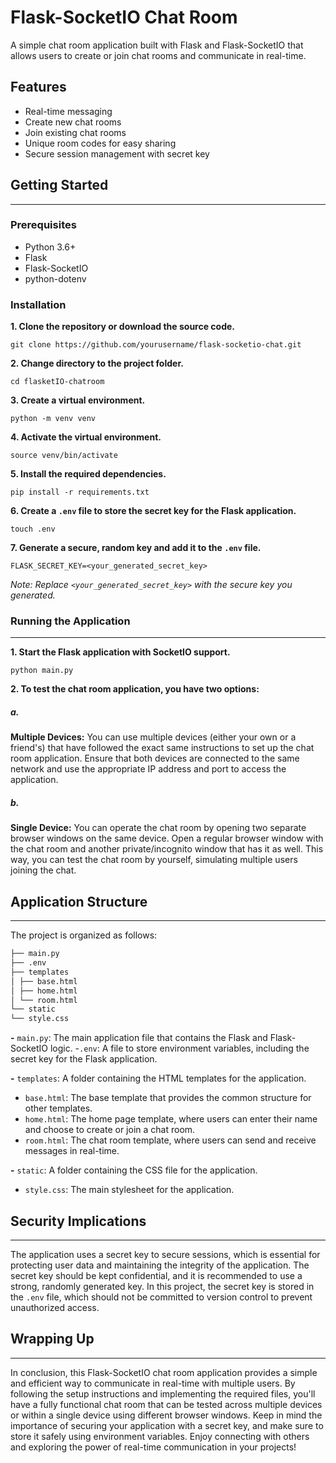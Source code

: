 # Flask-SocketIO Chat Room

A simple chat room application built with Flask and Flask-SocketIO that allows users to create or join chat rooms and communicate in real-time.

## Features

- Real-time messaging
- Create new chat rooms
- Join existing chat rooms
- Unique room codes for easy sharing
- Secure session management with secret key

## Getting Started
---
### Prerequisites

- Python 3.6+
- Flask
- Flask-SocketIO
- python-dotenv

### Installation

**1. Clone the repository or download the source code.**

`git clone https://github.com/yourusername/flask-socketio-chat.git`

**2.  Change directory to the project folder.**

`cd flasketIO-chatroom`

**3.  Create a virtual environment.**

`python -m venv venv`

**4. Activate the virtual environment.**

`source venv/bin/activate`

**5. Install the required dependencies.**

`pip install -r requirements.txt`

**6. Create a `.env` file to store the secret key for the Flask application.**

`touch .env`

**7. Generate a secure, random key and add it to the `.env` file.**

`FLASK_SECRET_KEY=<your_generated_secret_key>`

_Note: Replace `<your_generated_secret_key>` with the secure key you generated._

### Running the Application

---

**1. Start the Flask application with SocketIO support.**

`python main.py`

**2. To test the chat room application, you have two options:**

##### a.

**Multiple Devices:** You can use multiple devices (either your own or a friend's) that have followed the exact same instructions to set up the chat room application. Ensure that both devices are connected to the same network and use the appropriate IP address and port to access the application.

##### b.

**Single Device:** You can operate the chat room by opening two separate browser windows on the same device. Open a regular browser window with the chat room and another private/incognito window that has it as well. This way, you can test the chat room by yourself, simulating multiple users joining the chat.

## Application Structure
---
The project is organized as follows:
```bash
├── main.py
├── .env
├── templates
│ ├── base.html
│ ├── home.html
│ └── room.html
└── static
└── style.css
```
**-** `main.py`: The main application file that contains the Flask and Flask-SocketIO logic. -`.env`: A file to store environment variables, including the secret key for the Flask application.

**-** `templates`: A folder containing the HTML templates for the application.
- `base.html`: The base template that provides the common structure for other templates.
- `home.html`: The home page template, where users can enter their name and choose to create or join a chat room.
- `room.html`: The chat room template, where users can send and receive messages in real-time.

**-** `static`: A folder containing the CSS file for the application.

- `style.css`: The main stylesheet for the application.

## Security Implications
---
The application uses a secret key to secure sessions, which is essential for protecting user data and maintaining the integrity of the application. The secret key should be kept confidential, and it is recommended to use a strong, randomly generated key. In this project, the secret key is stored in the `.env` file, which should not be committed to version control to prevent unauthorized access.

## Wrapping Up
---
In conclusion, this Flask-SocketIO chat room application provides a simple and efficient way to communicate in real-time with multiple users. By following the setup instructions and implementing the required files, you'll have a fully functional chat room that can be tested across multiple devices or within a single device using different browser windows. Keep in mind the importance of securing your application with a secret key, and make sure to store it safely using environment variables. Enjoy connecting with others and exploring the power of real-time communication in your projects!

